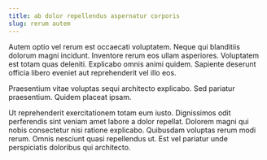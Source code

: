 ```yaml
---
title: ab dolor repellendus aspernatur corporis
slug: rerum autem
---
```


Autem optio vel rerum est occaecati voluptatem. Neque qui blanditiis dolorum magni incidunt. Inventore rerum eos ullam asperiores. Voluptatem est totam quas deleniti. Explicabo omnis animi quidem. Sapiente deserunt officia libero eveniet aut reprehenderit vel illo eos.

Praesentium vitae voluptas sequi architecto explicabo. Sed pariatur praesentium. Quidem placeat ipsam.

Ut reprehenderit exercitationem totam eum iusto. Dignissimos odit perferendis sint veniam amet labore a dolor repellat. Dolorem magni qui nobis consectetur nisi ratione explicabo. Quibusdam voluptas rerum modi rerum. Omnis nesciunt quasi repellendus ut. Est vel pariatur unde perspiciatis doloribus qui architecto.
